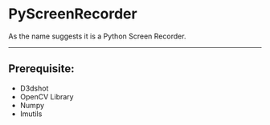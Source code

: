 # PyScreenRecorder
As the name suggests it is a Python Screen Recorder.
_____________________

## Prerequisite:
* D3dshot
* OpenCV Library
* Numpy
* Imutils
